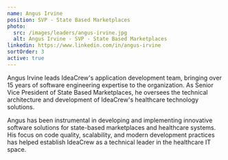 ```yaml
---
name: Angus Irvine
position: SVP - State Based Marketplaces
photo:
  src: /images/leaders/angus-irvine.jpg
  alt: Angus Irvine - SVP - State Based Marketplaces
linkedin: https://www.linkedin.com/in/angus-irvine
sortOrder: 3
active: true
---
```


Angus Irvine leads IdeaCrew's application development team, bringing over 15 years of software engineering expertise to the organization. As Senior Vice President of State Based Marketplaces, he oversees the technical architecture and development of IdeaCrew's healthcare technology solutions.

Angus has been instrumental in developing and implementing innovative software solutions for state-based marketplaces and healthcare systems. His focus on code quality, scalability, and modern development practices has helped establish IdeaCrew as a technical leader in the healthcare IT space.
